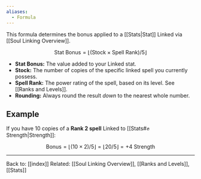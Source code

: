 ```yaml
---
aliases:
  - Formula
---
```

This formula determines the bonus applied to a [[Stats|Stat]] Linked via [[Soul Linking Overview]].

$$ \text{Stat Bonus} = \lfloor (\text{Stock} \times \text{Spell Rank}) / 5 \rfloor $$

* **Stat Bonus:** The value added to your Linked stat.
* **Stock:** The number of copies of the specific linked spell you currently possess.
* **Spell Rank:** The power rating of the spell, based on its level. See [[Ranks and Levels]].
* **Rounding:** Always round the result *down* to the nearest whole number.

## Example

If you have 10 copies of a **Rank 2 spell** Linked to [[Stats#✊Strength|Strength]]:

$$ \text{Bonus} = \lfloor (10 \times 2) / 5 \rfloor = \lfloor 20 / 5 \rfloor = +4 \text{ Strength} $$

---
Back to: [[index]]
Related: [[Soul Linking Overview]], [[Ranks and Levels]], [[Stats]]
